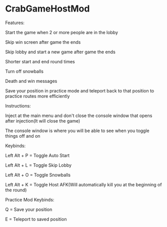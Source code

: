 # CrabGameHostMod

Features:

Start the game when 2 or more people are in the lobby

Skip win screen after game the ends

Skip lobby and start a new game after game the ends

Shorter start and end round times

Turn off snowballs

Death and win messages

Save your position in practice mode and teleport back to that position to practice routes more efficiently

Instructions:

Inject at the main menu and don't close the console window that opens after injection(It will close the game)

The console window is where you will be able to see when you toggle things off and on

Keybinds:

Left Alt + P = Toggle Auto Start



Left Alt + L = Toggle Skip Lobby



Left Alt + O = Toggle Snowballs



Left Alt + K = Toggle Host AFK(Will automatically kill you at the beginning of the round)

Practice Mod Keybinds:

Q = Save your position

E = Teleport to saved position

